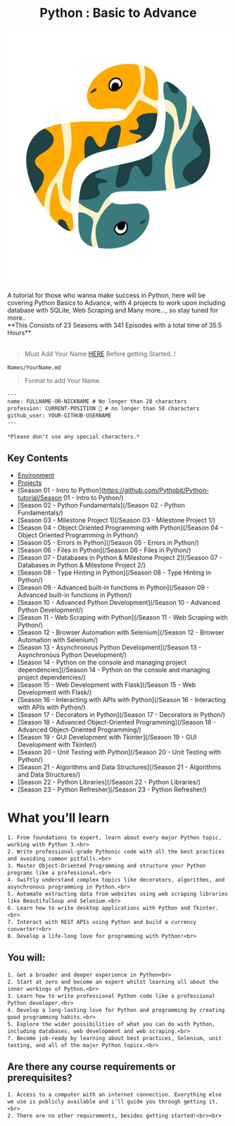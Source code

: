 <h1 align="center">Python : Basic to Advance</h1>
<p align="center">
  <img height="580" width="700" src="bg.jpg">
</p>
A tutorial for those who wanna make success in Python, here will be covering Python Basics to Advance, with 4 projects to work upon including database with SQLite, Web Scraping and Many more..., so stay tuned for more..
<br>
**This Consists of 23 Seasons with 341 Episodes with a total time of 35.5 Hours**
<br><br>

> Must Add Your Name [HERE](/Names/) Before getting Started..!
```
Names/YourName.md
```
> Format to add Your Name.
```
---
name: FULLNAME-OR-NICKNAME # No longer than 28 characters
profession: CURRENT-POSITION 🚩 # no longer than 58 characters
github_user: YOUR-GITHUB-USERNAME
---

*Please don't use any special characters.*
```

## Key Contents
* [Environment](/Initials/Environment.txt/)
* [Projects](/Initials/Projects.txt/)
* [Season 01 - Intro to Python](https://github.com/Pythobit/Python-tutorial/Season 01 - Intro to Python/)
* [Season 02 - Python Fundamentals](/Season 02 - Python Fundamentals/)
* [Season 03 - Milestone Project 1](/Season 03 - Milestone Project 1/)
* [Season 04 - Object Oriented Programming with Python](/Season 04 - Object Oriented Programming in Python/)
* [Season 05 - Errors in Python](/Season 05 - Errors in Python/)
* [Season 06 - Files in Python](/Season 06 - Files in Python/)
* [Season 07 - Databases in Python & Milestone Project 2](/Season 07 - Databases in Python & Milestone Project 2/)
* [Season 08 - Type Hinting in Python](/Season 08 - Type Hinting in Python/)
* [Season 09 - Advanced built-in functions in Python](/Season 09 - Advanced built-in functions in Python/)
* [Season 10 - Advanced Python Development](/Season 10 - Advanced Python Development/)
* [Season 11 - Web Scraping with Python](/Season 11 - Web Scraping with Python/)
* [Season 12 - Browser Automation with Selenium](/Season 12 - Browser Automation with Selenium/)
* [Season 13 - Asynchronous Python Development](/Season 13 - Asynchronous Python Development/)
* [Season 14 - Python on the console and managing project dependencies](/Season 14 - Python on the console and managing project dependencies/)
* [Season 15 - Web Development with Flask](/Season 15 - Web Development with Flask/)
* [Season 16 - Interacting with APIs with Python](/Season 16 - Interacting with APIs with Python/)
* [Season 17 - Decorators in Python](/Season 17 - Decorators in Python/)
* [Season 18 - Advanced Object-Oriented Programming](/Season 18 - Advanced Object-Oriented Programming/)
* [Season 19 - GUI Development with Tkinter](/Season 19 - GUI Development with Tkinter/)
* [Season 20 - Unit Testing with Python](/Season 20 - Unit Testing with Python/)
* [Season 21 - Algorithms and Data Structures](/Season 21 - Algorithms and Data Structures/)
* [Season 22 - Python Libraries](/Season 22 - Python Libraries/)
* [Season 23 - Python Refresher](/Season 23 - Python Refresher/)

# What you’ll learn
```
1. From foundations to expert, learn about every major Python topic, working with Python 3.<br>
2. Write professional-grade Pythonic code with all the best practices and avoiding common pitfalls.<br>
3. Master Object-Oriented Programming and structure your Python programs like a professional.<br>
4. Swiftly understand complex topics like decorators, algorithms, and asynchronous programming in Python.<br>
5. Automate extracting data from websites using web scraping libraries like BeautifulSoup and Selenium.<br>
6. Learn how to write desktop applications with Python and Tkinter.<br>
7. Interact with REST APIs using Python and build a currency converter!<br>
8. Develop a life-long love for programming with Python!<br>
```

## You will:
```
1. Get a broader and deeper experience in Python<br>
2. Start at zero and become an expert whilst learning all about the inner workings of Python.<br>
3. Learn how to write professional Python code like a professional Python developer.<br>
4. Develop a long-lasting love for Python and programming by creating good programming habits.<br>
5. Explore the wider possibilities of what you can do with Python, including databases, web development and web scraping.<br>
7. Become job-ready by learning about best practices, Selenium, unit testing, and all of the major Python topics.<br>
```

## Are there any course requirements or prerequisites?
```
1. Access to a computer with an internet connection. Everything else we use is publicly available and i'll guide you through getting it.<br>
2. There are no other requirements, besides getting started!<br><br>
```


